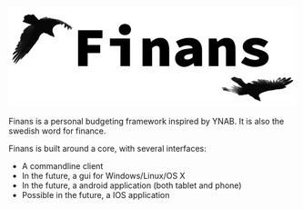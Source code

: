 ![screenshot](gfx/logo/logo-github.png)

Finans is a personal budgeting framework inspired by YNAB. It is also the swedish word for finance.

Finans is built around a core, with several interfaces:
 * A commandline client
 * In the future, a gui for Windows/Linux/OS X
 * In the future, a android application (both tablet and phone)
 * Possible in the future, a IOS application
